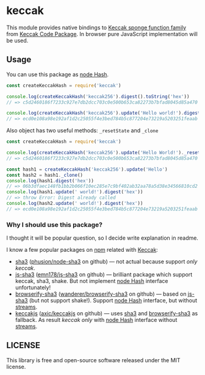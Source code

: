 # keccak

This module provides native bindings to [Keccak sponge function family](http://keccak.noekeon.org/) from [Keccak Code Package](https://github.com/gvanas/KeccakCodePackage). In browser pure JavaScript implementation will be used.

## Usage

You can use this package as [node Hash](https://nodejs.org/api/crypto.html#crypto_class_hash).

```javascript
const createKeccakHash = require('keccak')

console.log(createKeccakHash('keccak256').digest().toString('hex'))
// => c5d2460186f7233c927e7db2dcc703c0e500b653ca82273b7bfad8045d85a470

console.log(createKeccakHash('keccak256').update('Hello world!').digest('hex'))
// => ecd0e108a98e192af1d2c25055f4e3bed784b5c877204e73219a5203251feaab
```

Also object has two useful methods: `_resetState` and `_clone`

```javascript
const createKeccakHash = require('keccak')

console.log(createKeccakHash('keccak256').update('Hello World!')._resetState().digest('hex'))
// => c5d2460186f7233c927e7db2dcc703c0e500b653ca82273b7bfad8045d85a470

const hash1 = createKeccakHash('keccak256').update('Hello')
const hash2 = hash1._clone()
console.log(hash1.digest('hex'))
// => 06b3dfaec148fb1bb2b066f10ec285e7c9bf402ab32aa78a5d38e34566810cd2
console.log(hash1.update(' world!').digest('hex'))
// => throw Error: Digest already called
console.log(hash2.update(' world!').digest('hex'))
// => ecd0e108a98e192af1d2c25055f4e3bed784b5c877204e73219a5203251feaab
```

### Why I should use this package?

I thought it will be popular question, so I decide write explanation in readme.

I know a few popular packages on [npm](http://npmjs.com/) related with [Keccak](http://keccak.noekeon.org/):

* [sha3](https://www.npmjs.com/package/sha3) \([phusion/node-sha3](https://github.com/phusion/node-sha3) on github\) — not actual because support _only keccak_.
* [js-sha3](https://www.npmjs.com/package/js-sha3) \([emn178/js-sha3](https://github.com/emn178/js-sha3) on github\) — brilliant package which support keccak, sha3, shake. But not implement [node Hash](https://nodejs.org/api/crypto.html#crypto_class_hash) interface unfortunately!
* [browserify-sha3](https://www.npmjs.com/package/browserify-sha3) \([wanderer/browserify-sha3](https://github.com/wanderer/browserify-sha3) on github\) — based on [js-sha3](https://www.npmjs.com/package/js-sha3) \(but not support shake!\). Support [node Hash](https://nodejs.org/api/crypto.html#crypto_class_hash) interface, but without [streams](http://nodejs.org/api/stream.html).
* [keccakjs](https://www.npmjs.com/package/keccakjs) \([axic/keccakjs](https://github.com/axic/keccakjs) on github\) — uses [sha3](https://www.npmjs.com/package/sha3) and [browserify-sha3](https://www.npmjs.com/package/browserify-sha3) as fallback. As result _keccak only_ with [node Hash](https://nodejs.org/api/crypto.html#crypto_class_hash) interface without [streams](http://nodejs.org/api/stream.html).

## LICENSE

This library is free and open-source software released under the MIT license.

